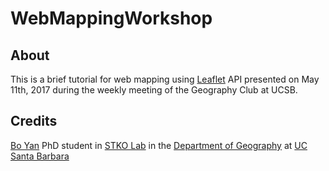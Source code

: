 # WebMappingWorkshop

## About
This is a brief tutorial for web mapping using [Leaflet](http://leafletjs.com/ "Leaflet") API presented on May 11th, 2017 during the weekly meeting of the Geography Club at UCSB.
## Credits
[Bo Yan](https://github.com/BoYanSTKO "Bo Yan")
PhD student in [STKO Lab](http://stko.geog.ucsb.edu "STKO") in the [Department of Geography](http://geog.ucsb.edu "geog") at [UC Santa Barbara](http://www.ucsb.edu/ "UCSB")
